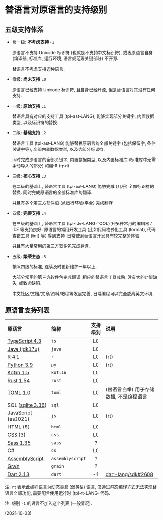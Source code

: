 # 替语言对原语言的支持级别

## 五级支持体系

- 负一级: **不考虑支持** `-1`

  原语言不支持 Unicode 标识符 (也就是不支持中文标识符),
  或者原语言自身 (编译器, 标准库, 运行环境, 语言规范等关键部分) 不开源.

  替语言不考虑支持这种语言.

- 零级: **尚未支持** `L0`

  原语言已经支持 Unicode 标识符, 且自身已经开源,
  但是替语言对其没有任何支持.

- 一级: **原始支持** `L1`

  替语言具有对应的支持工具 (tpl-ast-LANG),
  能够实现部分关键字, 内置数据类型, 以及标识符的替换.

- 二级: **基础支持** `L2`

  替语言工具 (tpl-ast-LANG) 能够替换原语言的全部关键字 (包括保留字, 条件关键字等),
  全部内置数据类型, 以及大部分标识符.

  同时完成原语言的全部关键字, 内置数据类型, 以及内置标准库 (标准库中无需手动导入的部分) 的翻译 (tpld).

- 三级: **核心支持** `L3`

  在二级的基础上, 替语言工具 (tpl-ast-LANG) 能够完成 (几乎) 全部标识符的替换.
  同时完成原语言的全部标准库的翻译.

  并且有多个第三方软件包 (或运行环境/平台) 完成翻译.

- 四级: **完善支持** `L4`

  在三级的基础上, 替语言工具 (tpl-ide-LANG-TOOL) 对多种常用的编辑器 / IDE 等支持良好.
  原语言的常用开发工具 (比如代码格式化工具 (format), 代码查错工具 (lint) 等) 得到支持.
  日常使用替语言开发具有较完整的体验.

  并且有大量常用的第三方软件包完成翻译.

- 五级: **繁荣生态** `L5`

  按照四级的标准, 连续及时更新维护一年以上.

  大部分常用的第三方软件包完成翻译.
  相应的替语言工具成熟, 没有大的功能缺失, 或致命缺陷.

  中文社区/文档/文章/资料/教程等发展完善, 日常编程可以完全脱离英文环境.

## 原语言支持列表

| 原语言                                                    | 简称             | 支持级别 | 说明                                                               |
| :-------------------------------------------------------- | :--------------- | :------: | :----------------------------------------------------------------- |
| [TypeScript 4.3](https://github.com/microsoft/TypeScript) | `ts`             |    L0    |                                                                    |
| [Java (jdk17u)](https://github.com/openjdk/jdk17u)        | `java`           |    L0    |                                                                    |
| [R 4.1](https://www.r-project.org/)                       | `r`              |    L0    | (rt)                                                               |
| [Python 3.9](https://www.python.org/)                     | `py`             |    L0    | (rt)                                                               |
| [Kotlin 1.5](https://kotlinlang.org/)                     | `kotlin`         |    L0    |                                                                    |
| [Rust 1.54](https://www.rust-lang.org/)                   | `rust`           |    L0    |                                                                    |
| [TOML 1.0](https://toml.io/)                              | `toml`           |    L0    | (替语言自举) 用于存储数据, 不是编程语言                            |
| SQL ([sqlite 3.36](https://sqlite.org/index.html))        | `sql`            |    L0    |                                                                    |
| JavaScript (es2021)                                       | `js`             |    L0    | (rt)                                                               |
| HTML (5)                                                  | `html`           |    L0    |                                                                    |
| CSS (3)                                                   | `css`            |    L0    |                                                                    |
| [Sass 1.35](https://sass-lang.com/)                       | `sass`           |    ?     |                                                                    |
| C#                                                        | `cs`             |    L0    |                                                                    |
| [AssemblyScript](https://www.assemblyscript.org/)         | `assemblyscript` |    ?     |                                                                    |
| [Grain](https://grain-lang.org/)                          | `grain`          |    ?     |                                                                    |
| [Dart 2.13](https://dart.dev/)                            | `dart`           |    -1    | [dart-lang/sdk#2608](https://github.com/dart-lang/sdk/issues/2608) |

注: `rt` 表示此编程语言为动态类型 (弱类型) 语言,
仅通过静态编译方式无法实现替语言全部功能,
需要配合使用运行时 (tpl-rt-LANG) 代码.

注: 级别 `-1` 的语言不加入这个列表 (一般情况).

(2021-10-03)
